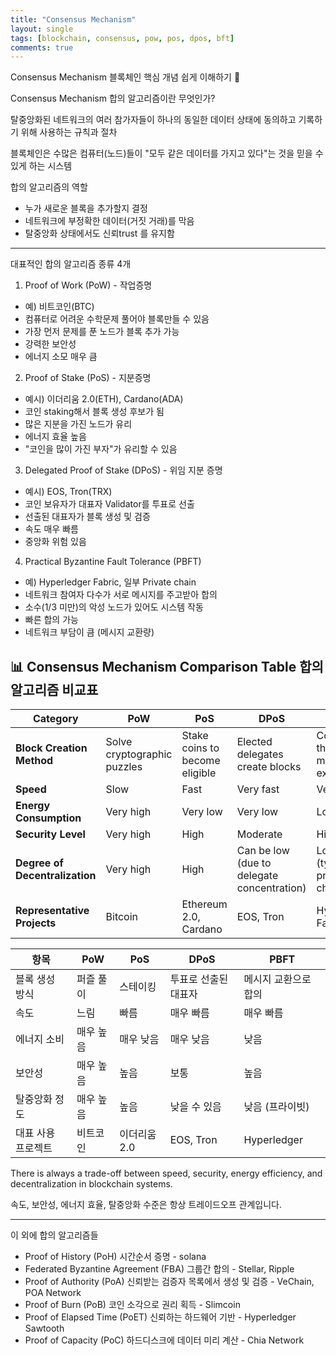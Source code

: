 ```yaml
---
title: "Consensus Mechanism"
layout: single
tags: [blockchain, consensus, pow, pos, dpos, bft]
comments: true
---
```


Consensus Mechanism 블록체인 핵심 개념 쉽게 이해하기 🔗

Consensus Mechanism 합의 알고리즘이란 무엇인가?

탈중앙화된 네트워크의 여러 참가자들이 하나의 동일한 데이터 상태에 동의하고 기록하기 위해 사용하는 규칙과 절차

블록체인은 수많은 컴퓨터(노드)들이 "모두 같은 데이터를 가지고 있다"는 것을 믿을 수 있게 하는 시스템

합의 알고리즘의 역할

- 누가 새로운 블록을 추가할지 결정
- 네트워크에 부정확한 데이터(거짓 거래)를 막음
- 탈중앙화 상태에서도 신뢰trust 를 유지함

---

대표적인 합의 알고리즘 종류 4개

1. Proof of Work (PoW) - 작업증명
  * 예) 비트코인(BTC)
  * 컴퓨터로 어려운 수학문제 풀어야 블록만들 수 있음
  * 가장 먼저 문제를 푼 노드가 블록 추가 가능
  * 강력한 보안성
  * 에너지 소모 매우 큼

2. Proof of Stake (PoS) - 지분증명
  * 예시) 이더리움 2.0(ETH), Cardano(ADA)
  * 코인 staking해서 블록 생성 후보가 됨
  * 많은 지분을 가진 노드가 유리
  * 에너지 효율 높음
  * "코인을 많이 가진 부자"가 유리할 수 있음

3. Delegated Proof of Stake (DPoS) - 위임 지분 증명
  * 예시) EOS, Tron(TRX)
  * 코인 보유자가 대표자 Validator를 투표로 선출
  * 선출된 대표자가 블록 생성 및 검증
  * 속도 매우 빠름
  * 중앙화 위험 있음

4. Practical Byzantine Fault Tolerance (PBFT)
  * 예) Hyperledger Fabric, 일부 Private chain
  * 네트워크 참여자 다수가 서로 메시지를 주고받아 합의
  * 소수(1/3 미만)의 악성 노드가 있어도 시스템 작동
  * 빠른 합의 가능
  * 네트워크 부담이 큼 (메시지 교환량)

## 📊 Consensus Mechanism Comparison Table 합의 알고리즘 비교표

| Category | PoW | PoS | DPoS | PBFT |
|----------|-----|-----|------|------|
| **Block Creation Method** | Solve cryptographic puzzles | Stake coins to become eligible | Elected delegates create blocks | Consensus through message exchanges |
| **Speed** | Slow | Fast | Very fast | Very fast |
| **Energy Consumption** | Very high | Very low | Very low | Low |
| **Security Level** | Very high | High | Moderate | High |
| **Degree of Decentralization** | Very high | High | Can be low (due to delegate concentration) | Low (typically private chains) |
| **Representative Projects** | Bitcoin | Ethereum 2.0, Cardano | EOS, Tron | Hyperledger Fabric |


| 항목 | PoW | PoS | DPoS | PBFT |
|------|-----|-----|------|------|
| 블록 생성 방식 | 퍼즐 풀이 | 스테이킹 | 투표로 선출된 대표자 | 메시지 교환으로 합의 |
| 속도 | 느림 | 빠름 | 매우 빠름 | 매우 빠름 |
| 에너지 소비 | 매우 높음 | 매우 낮음 | 매우 낮음 | 낮음 |
| 보안성 | 매우 높음 | 높음 | 보통 | 높음 |
| 탈중앙화 정도 | 매우 높음 | 높음 | 낮을 수 있음 | 낮음 (프라이빗) |
| 대표 사용 프로젝트 | 비트코인 | 이더리움 2.0 | EOS, Tron | Hyperledger |

There is always a trade-off between speed, security, energy efficiency, and decentralization in blockchain systems.

속도, 보안성, 에너지 효율, 탈중앙화 수준은 항상 트레이드오프 관계입니다.

---

이 외에 합의 알고리즘들

- Proof of History (PoH) 시간순서 증명 - solana
- Federated Byzantine Agreement (FBA) 그룹간 합의 - Stellar, Ripple
- Proof of Authority (PoA) 신뢰받는 검증자 목록에서 생성 및 검증 - VeChain, POA Network
- Proof of Burn (PoB) 코인 소각으로 권리 획득 - Slimcoin
- Proof of Elapsed Time (PoET) 신뢰하는 하드웨어 기반 - Hyperledger Sawtooth
- Proof of Capacity (PoC) 하드디스크에 데이터 미리 계산 - Chia Network

